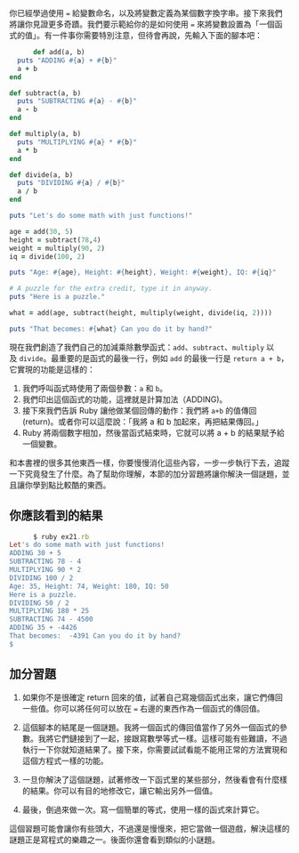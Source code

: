 你已經學過使用 `=` 給變數命名，以及將變數定義為某個數字換字串。接下來我們將讓你見證更多奇蹟。我們要示範給你的是如何使用 `=` 來將變數設置為「一個函式的值」。有一件事你需要特別注意，但待會再說，先輸入下面的腳本吧：

```rb
      def add(a, b)
  puts "ADDING #{a} + #{b}"
  a + b
end

def subtract(a, b)
  puts "SUBTRACTING #{a} - #{b}"
  a - b
end

def multiply(a, b)
  puts "MULTIPLYING #{a} * #{b}"
  a * b
end

def divide(a, b)
  puts "DIVIDING #{a} / #{b}"
  a / b
end

puts "Let's do some math with just functions!"

age = add(30, 5)
height = subtract(78,4)
weight = multiply(90, 2)
iq = divide(100, 2)

puts "Age: #{age}, Height: #{height}, Weight: #{weight}, IQ: #{iq}"

# A puzzle for the extra credit, type it in anyway.
puts "Here is a puzzle."

what = add(age, subtract(height, multiply(weight, divide(iq, 2))))

puts "That becomes: #{what} Can you do it by hand?"

```

現在我們創造了我們自己的加減乘除數學函式：`add`、`subtract`、`multiply` 以及 `divide`。最重要的是函式的最後一行，例如 `add` 的最後一行是 `return a + b`，它實現的功能是這樣的：

1.  我們呼叫函式時使用了兩個參數：`a` 和 `b`。
2.  我們印出這個函式的功能，這裡就是計算加法（ADDING)。
3.  接下來我們告訴 Ruby 讓他做某個回傳的動作：我們將 `a+b` 的值傳回 (return)。或者你可以這麼說：「我將 a 和 b 加起來，再把結果傳回。」
4.  Ruby 將兩個數字相加，然後當函式結束時，它就可以將 a + b 的結果賦予給一個變數。

和本書裡的很多其他東西一樣，你要慢慢消化這些內容，一步一步執行下去，追蹤一下究竟發生了什麼。為了幫助你理解，本節的加分習題將讓你解決一個謎題，並且讓你學到點比較酷的東西。

## 你應該看到的結果

```rb
      $ ruby ex21.rb
Let's do some math with just functions!
ADDING 30 + 5
SUBTRACTING 78 - 4
MULTIPLYING 90 * 2
DIVIDING 100 / 2
Age: 35, Height: 74, Weight: 180, IQ: 50
Here is a puzzle.
DIVIDING 50 / 2
MULTIPLYING 180 * 25
SUBTRACTING 74 - 4500
ADDING 35 + -4426
That becomes:  -4391 Can you do it by hand?
$

```

## 加分習題

1.  如果你不是很確定 return 回來的值，試著自己寫幾個函式出來，讓它們傳回一些值。你可以將任何可以放在 `=` 右邊的東西作為一個函式的傳回值。

2.  這個腳本的結尾是一個謎題。我將一個函式的傳回值當作了另外一個函式的參數。我將它們鏈接到了一起，接跟寫數學等式一樣。這樣可能有些難讀，不過執行一下你就知道結果了。接下來，你需要試試看能不能用正常的方法實現和這個方程式一樣的功能。

3.  一旦你解決了這個謎題，試著修改一下函式里的某些部分，然後看會有什麼樣的結果。你可以有目的地修改它，讓它輸出另外一個值。

4.  最後，倒過來做一次。寫一個簡單的等式，使用一樣的函式來計算它。

這個習題可能會讓你有些頭大，不過還是慢慢來，把它當做一個遊戲，解決這樣的謎題正是寫程式的樂趣之一。後面你還會看到類似的小謎題。
